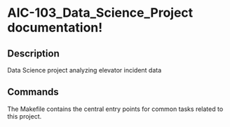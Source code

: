 # AIC-103_Data_Science_Project documentation!

## Description

Data Science project analyzing elevator incident data

## Commands

The Makefile contains the central entry points for common tasks related to this project.

